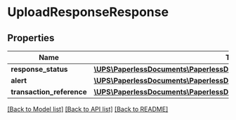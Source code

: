 # UploadResponseResponse

## Properties
Name | Type | Description | Notes
------------ | ------------- | ------------- | -------------
**response_status** | [**\UPS\PaperlessDocuments\PaperlessDocuments\ResponseResponseStatus**](ResponseResponseStatus.md) |  | 
**alert** | [**\UPS\PaperlessDocuments\PaperlessDocuments\ResponseAlert**](ResponseAlert.md) |  | [optional] 
**transaction_reference** | [**\UPS\PaperlessDocuments\PaperlessDocuments\ResponseTransactionReference**](ResponseTransactionReference.md) |  | [optional] 

[[Back to Model list]](../../README.md#documentation-for-models) [[Back to API list]](../../README.md#documentation-for-api-endpoints) [[Back to README]](../../README.md)


